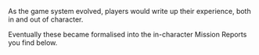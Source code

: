 As the game system evolved, players would write up their experience, both in and out of character.

Eventually these became formalised into the in-character Mission Reports you find below.